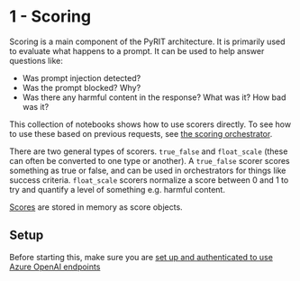 # 1 - Scoring

Scoring is a main component of the PyRIT architecture. It is primarily used to evaluate what happens to a prompt. It can be used to help answer questions like:

- Was prompt injection detected?
- Was the prompt blocked? Why?
- Was there any harmful content in the response? What was it? How bad was it?

This collection of notebooks shows how to use scorers directly. To see how to use these based on previous requests, see [the scoring orchestrator](../orchestrators/scoring_orchestrator.ipynb).

There are two general types of scorers. `true_false` and `float_scale` (these can often be converted to one type or another). A `true_false` scorer scores something as true or false, and can be used in orchestrators for things like success criteria. `float_scale` scorers normalize a score between 0 and 1 to try and quantify a level of something e.g. harmful content.

[Scores](../../../pyrit/models/score.py) are stored in memory as score objects.

## Setup

Before starting this, make sure you are [set up and authenticated to use Azure OpenAI endpoints](../../setup/setup_azure.md)
